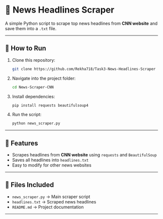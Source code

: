 # 📰 News Headlines Scraper

A simple Python script to scrape top news headlines from **CNN website** and save them into a `.txt` file.

---

## 🚀 How to Run

1. Clone this repository:
   ```bash
   git clone https://github.com/Rekha718/Task3-News-Headlines-Scraper
   ```
2. Navigate into the project folder:
   ```bash
   cd News-Scraper-CNN
   ```
3. Install dependencies:
   ```bash
   pip install requests beautifulsoup4
   ```
4. Run the script:
   ```bash
   python news_scraper.py
   ```

---

## 📌 Features
- Scrapes headlines from **CNN website** using `requests` and `BeautifulSoup`  
- Saves all headlines into `headlines.txt`  
- Easy to modify for other news websites  

---

## 📂 Files Included
- `news_scraper.py` → Main scraper script  
- `headlines.txt` → Scraped news headlines  
- `README.md` → Project documentation  

---
